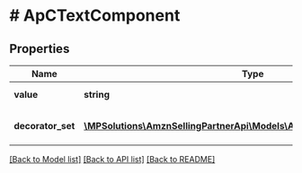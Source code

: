 # # ApCTextComponent

## Properties

Name | Type | Description | Notes
------------ | ------------- | ------------- | -------------
**value** | **string** | The actual plain text. |
**decorator_set** | [**\MPSolutions\AmznSellingPartnerApi\Models\AplusContent\ApCDecorator[]**](ApCDecorator.md) | A set of content decorators. | [optional]

[[Back to Model list]](../../README.md#models) [[Back to API list]](../../README.md#endpoints) [[Back to README]](../../README.md)
